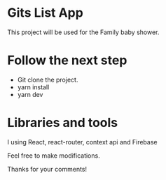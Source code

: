 # Gits List App
This project will be used for the Family baby shower.

# Follow the next step
* Git clone the project.
* yarn install
* yarn dev


# Libraries and tools
I using React, react-router, context api and Firebase


Feel free to make modifications.

Thanks for your comments!